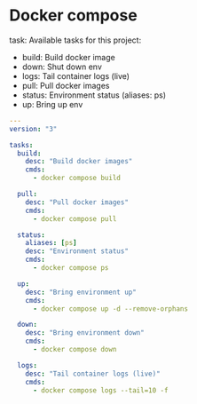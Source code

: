 # Docker compose

task: Available tasks for this project:

* build:        Build docker image
* down:         Shut down env
* logs:         Tail container logs (live)
* pull:         Pull docker images
* status:       Environment status      (aliases: ps)
* up:           Bring up env

```yaml
---
version: "3"

tasks:
  build:
    desc: "Build docker images"
    cmds:
      - docker compose build

  pull:
    desc: "Pull docker images"
    cmds:
      - docker compose pull

  status:
    aliases: [ps]
    desc: "Environment status"
    cmds:
      - docker compose ps

  up:
    desc: "Bring environment up"
    cmds:
      - docker compose up -d --remove-orphans

  down:
    desc: "Bring environment down"
    cmds:
      - docker compose down

  logs:
    desc: "Tail container logs (live)"
    cmds:
      - docker compose logs --tail=10 -f
```
